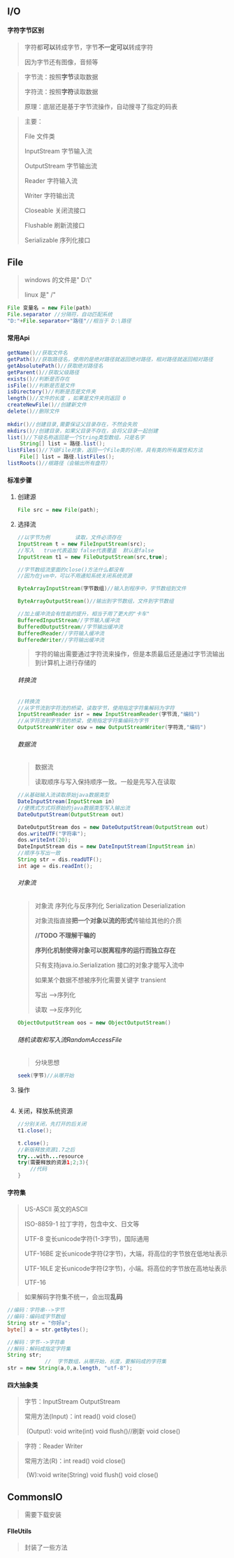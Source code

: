 ## I/O

#### 字符字节区别

> 字符都**可以**转成字节，字节**不一定可以**转成字符
>
> 因为字节还有图像，音频等

> 字节流：按照**字节**读取数据
>
> 字符流：按照**字符**读取数据
>
> 原理：底层还是基于字节流操作，自动搜寻了指定的码表

>主要：
>
>File												 文件类
>
>InputStream								 字节输入流
>
>OutputStream							字节输出流
>
>Reader										  字符输入流
>
>Writer											字符输出流
>
>Closeable									  关闭流接口
>
>Flushable									  刷新流接口
>
>Serializable								   序列化接口 

## File

> windows 的文件是" D:\\"
>
> linux 是" /"

~~~java
File 变量名 = new File(path)
File.separator //分隔符，自动匹配系统
"D:"+File.separator+"路径"//相当于 D:\路径
~~~

#### 常用Api

~~~java
getName()//获取文件名
getPath()//获取路径名，使用的是绝对路径就返回绝对路径，相对路径就返回相对路径
getAbsolutePath()//获取绝对路径名
getParent()//获取父级路径
exists()//判断是否存在
isFile()//判断是否是文件
isDirectory()//判断是否是文件夹
length()//文件的长度	，如果是文件夹则返回 0
createNewFile()//创建新文件
delete()//删除文件
    
mkdir()//创建目录,需要保证父目录存在，不然会失败
mkdirs()//创建目录，如果父目录不存在，会将父目录一起创建
list()//下级名称返回是一个String类型数组，只是名字
    String[] list = 路径.list();
listFiles()//下级File对象，返回一个File类的引用，具有类的所有属性和方法
    File[] list = 路径.listFiles();
listRoots()//根路径（会输出所有盘符）
~~~

#### 标准步骤

 1. 创建源

     ~~~java
     File src = new File(path);
     ~~~

 

 2. 选择流

     ~~~java
     //以字节为例		读取，文件必须存在
     InputStream t = new FileInputStream(src);
     //写入	true代表追加 false代表覆盖	默认是false
     InputStream t1 = new FileOutputStream(src,true);
     ~~~

     ~~~java
     //字节数组流里面的close()方法什么都没有
     //因为在jvm中，可以不用通知系统关闭系统资源
     
     ByteArrayInputStream(字节数组)//输入到程序中，字节数组到文件
     
     ByteArrayOutputStream()//输出到字节数组，文件到字节数组
     ~~~

     ~~~java
     //加上缓冲流会有性能的提升，相当于用了更大的"卡车"
     BufferedInputStream//字节输入缓冲流
     BufferedOutputStream//字节输出缓冲流
     BufferedReader//字符输入缓冲流
     BufferedWriter//字符输出缓冲流
     ~~~

     > 字符的输出需要通过字符流来操作，但是本质最后还是通过字节流输出到计算机上进行存储的

     ###### 转换流

     ~~~java
     //转换流
     //从字节流到字符流的桥梁，读取字节，使用指定字符集解码为字符
     InputStreamReader isr = new InputStreamReader(字节流,"编码")
     //从字符流到字节流的桥梁，使用指定字符集编码为字节
     OutputStreamWriter osw = new OutputStreamWriter(字符流,"编码")
     ~~~

     ###### 数据流

     > 数据流
     >
     > 读取顺序与写入保持顺序一致。一般是先写入在读取

     ~~~java
     //从基础输入流读取原始java数据类型
     DateInputStream(InputStream in)
     //便携式方式将原始的java数据类型写入输出流
     DateOutputStream(OutputStream out)
     ~~~

     ~~~java
     DateOutputStream dos = new DateOutputStream(OutputStream out)
     dos.writeUTF("字符串");
     dos.writeInt(20);
     DateInputStream dis = new DateInputStream(InputStream in)
     //顺序与写出一致
     String str = dis.readUTF();
     int age = dis.readInt();
     ~~~

     ###### 对象流

     > 对象流		序列化与反序列化 	Serialization Deserialization 
     >
     > 对象流指直接**把一个对象以流的形式**传输给其他的介质
     >
     > **//TODO 不理解干嘛的**
     >
     > **序列化机制使得对象可以脱离程序的运行而独立存在**
     >
     > 只有支持java.io.Serialization 接口的对象才能写入流中
     >
     > 如果某个数据不想被序列化需要关键字 transient
     >
     > 写出	-->序列化
     >
     > 读取	-->反序列化

     ~~~java
     ObjectOutputStream oos = new ObjectOutputStream()
     ~~~

     ###### 随机读取和写入流RandomAccessFile

     > 分块思想

     ~~~java
     seek(字节)//从哪开始
     ~~~

     

 3. 操作 

     ~~~java
     ~~~

 



 4. 关闭，释放系统资源

     ~~~java
     //分别关闭，先打开的后关闭
     t1.close();
     
     t.close();
     //新版释放资源1.7之后
     try...with...resource
     try(需要释放的资源1;2;3){
         //代码
     }
     ~~~

#### 字符集

>US-ASCII	英文的ASCII
>
>ISO-8859-1	拉丁字符，包含中文、日文等
>
>UTF-8			变长unicode字符(1-3字节)，国际通用
>
>UTF-16BE	定长unicode字符(2字节)，大端，将高位的字节放在低地址表示
>
>UTF-16LE	定长unicode字符(2字节)，小端。将高位的字节放在高地址表示
>
>UTF-16

> 如果解码字符集不统一，会出现**乱码**

~~~java
//编码：字符串-->字节
//编码：编码成字节数组
String str = "你好a";
byte[] a = str.getBytes();

//解码：字节-->字符串
//解码：解码成指定字符集
String str;
			//	字节数组，从哪开始，长度，要解码成的字符集
str = new String(a,0,a.length, "utf-8"); 
~~~



#### 四大抽象类

> 字节：InputStream	OutputStream
>
> 常用方法(Input)：int read()	void close()
>
> ​				(Output): void write(int)	void flush()//刷新  void close()



> 字符：Reader	Writer
>
> 常用方法(R)：int read()    void close()
>
> ​				(W):void write(String)    void flush()      void close()

## CommonsIO

> 需要下载安装

#### FIleUtils

> 封装了一些方法
